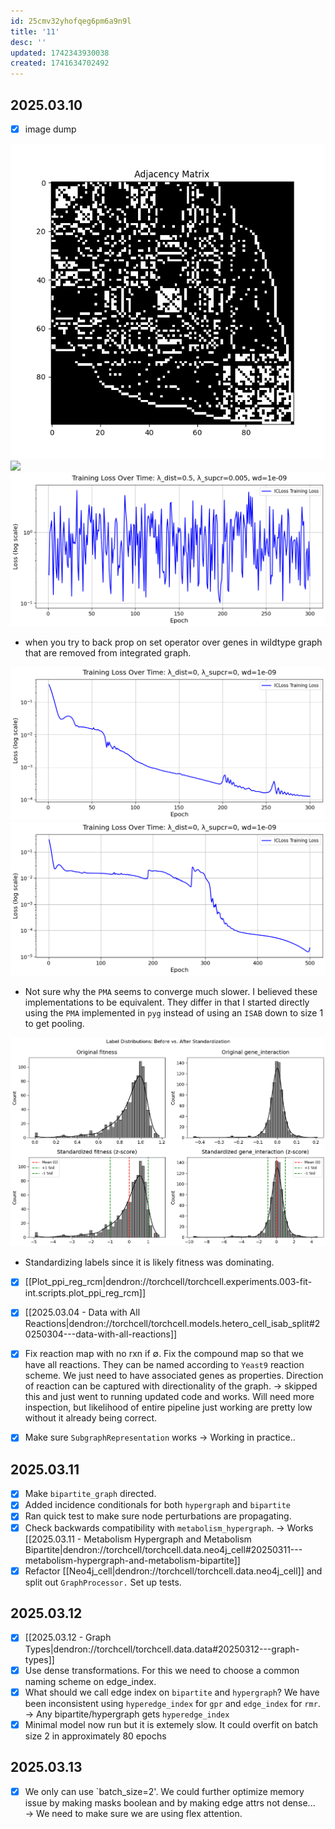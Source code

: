 ```yaml
---
id: 25cmv32yhofqeg6pm6a9n9l
title: '11'
desc: ''
updated: 1742343930038
created: 1741634702492
---
```


## 2025.03.10

- [x] image dump

![](./assets/images/stochastic_block_adjacency_matrix.png)
![](./assets/images/ppi_reg_adjacency_matrices_with_rcm.png)
![](./assets/images/hetero_cell_isab_gene_interaction_split_training_loss_2025-03-04-20-17-32.png)

- when you try to back prop on set operator over genes in wildtype graph that are removed from integrated graph.

![](./assets/images/hetero_cell_isab_training_loss_2025-03-05-06-01-46.png)
![](./assets/images/hetero_cell_pma_training_loss_2025-03-06-15-37-43.png)

- Not sure why the `PMA` seems to converge much slower. I believed these implementations to be equivalent. They differ in that I started directly using the `PMA` implemented in `pyg` instead of using an `ISAB` down to size 1 to get pooling.

![](./assets/images/standardization_with_metabolism_comparison.png)

- Standardizing labels since it is likely fitness was dominating.

- [x] [[Plot_ppi_reg_rcm|dendron://torchcell/torchcell.experiments.003-fit-int.scripts.plot_ppi_reg_rcm]]
- [x] [[2025.03.04 - Data with All Reactions|dendron://torchcell/torchcell.models.hetero_cell_isab_split#20250304---data-with-all-reactions]]

- [x] Fix reaction map with no rxn if $\emptyset$. Fix the compound map so that we have all reactions. They can be named according to `Yeast9` reaction scheme. We just need to have associated genes as properties. Direction of reaction can be captured with directionality of the graph. → skipped this and just went to running updated code and works. Will need more inspection, but likelihood of entire pipeline just working are pretty low without it already being correct.
- [x] Make sure `SubgraphRepresentation` works → Working in practice..

## 2025.03.11

- [x] Make `bipartite_graph` directed.
- [x] Added incidence conditionals for both `hypergraph` and `bipartite`
- [x] Ran quick test to make sure node perturbations are propagating.
- [x] Check backwards compatibility with `metabolism_hypergraph`. → Works [[2025.03.11 - Metabolism Hypergraph and Metabolism Bipartite|dendron://torchcell/torchcell.data.neo4j_cell#20250311---metabolism-hypergraph-and-metabolism-bipartite]]
- [x] Refactor [[Neo4j_cell|dendron://torchcell/torchcell.data.neo4j_cell]] and split out `GraphProcessor.` Set up tests.

## 2025.03.12

- [x] [[2025.03.12 - Graph Types|dendron://torchcell/torchcell.data.data#20250312---graph-types]]
- [x] Use dense transformations. For this we need to choose a common naming scheme on edge_index.
- [x] What should we call edge index on `bipartite` and `hypergraph`? We have been inconsistent using `hyperedge_index` for `gpr` and `edge_index` for `rmr`. → Any bipartite/hypergraph gets `hyperedge_index`
- [x] Minimal model now run but it is extemely slow. It could overfit on batch size 2 in approximately 80 epochs

## 2025.03.13

- [x] We only can use `batch_size=2'. We could further optimize memory issue by making masks boolean and by making edge attrs not dense... → We need to make sure we are using flex attention.

